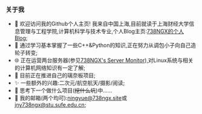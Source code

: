 ### 关于我

- 👋 欢迎访问我的Github个人主页!  我来自中国上海,目前就读于上海财经大学信息管理与工程学院,计算机科学与技术专业,个人Blog主页:[738NGX的个人Blog](https://www.738ngx.site/);
- 📝 通过学习基本掌握了一些C++&Python的知识,正在努力从调包小子向自己造轮子转变;
- 🌐 正在运营两台服务器(参见[738NGX's Server Monitor](https://monitor.738ngx.site/)),对Linux系统与相关的计算机网络知识有一定了解;
- 🌱 目前正在推进自己的璃奈板项目;
- ✨ 一些额外的兴趣:二次元/航空航天/摄影/阅读;
- 💬 思考下一个做什么项目(~~挖什么坑~~)中......
- 📧 我的邮箱(两个均可):[ningyue@738ngx.site](mailto:ningyue@738ngx.site)或[jny738ngx@stu.sufe.edu.cn](mailto:jny738ngx@stu.sufe.edu.cn);
